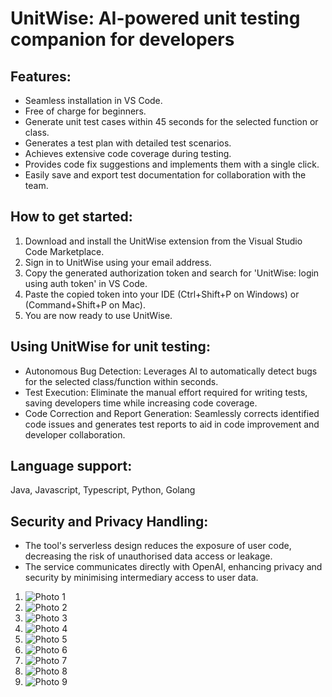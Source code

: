 # UnitWise: AI-powered unit testing companion for developers

## Features:
- Seamless installation in VS Code.
- Free of charge for beginners.
- Generate unit test cases within 45 seconds for the selected function or class.
- Generates a test plan with detailed test scenarios.
- Achieves extensive code coverage during testing.
- Provides code fix suggestions and implements them with a single click.
- Easily save and export test documentation for collaboration with the team.

## How to get started:
1. Download and install the UnitWise extension from the Visual Studio Code Marketplace.
2. Sign in to UnitWise using your email address.
3. Copy the generated authorization token and search for 'UnitWise: login using auth token' in VS Code.
4. Paste the copied token into your IDE (Ctrl+Shift+P on Windows) or (Command+Shift+P on Mac).
5. You are now ready to use UnitWise.

## Using UnitWise for unit testing:
- Autonomous Bug Detection: Leverages AI to automatically detect bugs for the selected class/function within seconds.
- Test Execution: Eliminate the manual effort required for writing tests, saving developers time while increasing code coverage.
- Code Correction and Report Generation: Seamlessly corrects identified code issues and generates test reports to aid in code improvement and developer collaboration.

## Language support:
Java, Javascript, Typescript, Python, Golang

## Security and Privacy Handling:
- The tool's serverless design reduces the exposure of user code, decreasing the risk of unauthorised data access or leakage.
- The service communicates directly with OpenAI, enhancing privacy and security by minimising intermediary access to user data.



1. ![Photo 1](https://apiswan.github.io/assets/unitwise/snapshot-1.png)
2. ![Photo 2](https://apiswan.github.io/assets/unitwise/snapshot-2.png)
3. ![Photo 3](https://apiswan.github.io/assets/unitwise/snapshot-3.png)
4. ![Photo 4](https://apiswan.github.io/assets/unitwise/snapshot-4.png)
5. ![Photo 5](https://apiswan.github.io/assets/unitwise/snapshot-5.png)
6. ![Photo 6](https://apiswan.github.io/assets/unitwise/snapshot-6.png)
7. ![Photo 7](https://apiswan.github.io/assets/unitwise/snapshot-7.png)
8. ![Photo 8](https://apiswan.github.io/assets/unitwise/snapshot-8.png)
9. ![Photo 9](https://apiswan.github.io/assets/unitwise/snapshot-9.png)

